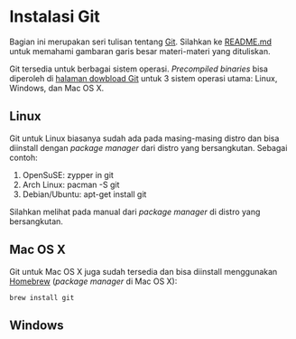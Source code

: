 # Instalasi Git

Bagian ini merupakan seri tulisan tentang [Git](https://git-scm.com/). Silahkan ke [README.md](README.md) untuk memahami gambaran garis besar materi-materi yang dituliskan.

Git tersedia untuk berbagai sistem operasi. *Precompiled binaries* bisa diperoleh di [halaman dowbload Git](https://git-scm.com/downloads) untuk 3 sistem operasi utama: Linux, Windows, dan Mac OS X.

## Linux

Git untuk Linux biasanya sudah ada pada masing-masing distro dan bisa diinstall dengan *package manager* dari distro yang bersangkutan. Sebagai contoh:

1. OpenSuSE: zypper in git
2. Arch Linux: pacman -S git
3. Debian/Ubuntu: apt-get install git

Silahkan melihat pada manual dari *package manager* di distro yang bersangkutan. 

## Mac OS X

Git untuk Mac OS X juga sudah tersedia dan bisa diinstall menggunakan [Homebrew](http://brew.sh) (*package manager* di Mac OS X):

```
brew install git
```

## Windows

 
